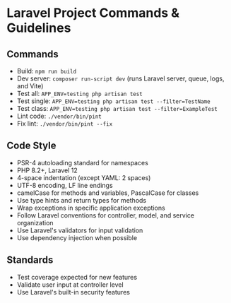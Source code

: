 # Laravel Project Commands & Guidelines

## Commands
- Build: `npm run build`
- Dev server: `composer run-script dev` (runs Laravel server, queue, logs, and Vite)
- Test all: `APP_ENV=testing php artisan test`
- Test single: `APP_ENV=testing php artisan test --filter=TestName`
- Test class: `APP_ENV=testing php artisan test --filter=ExampleTest`
- Lint code: `./vendor/bin/pint`
- Fix lint: `./vendor/bin/pint --fix`

## Code Style
- PSR-4 autoloading standard for namespaces
- PHP 8.2+, Laravel 12
- 4-space indentation (except YAML: 2 spaces)
- UTF-8 encoding, LF line endings
- camelCase for methods and variables, PascalCase for classes
- Use type hints and return types for methods
- Wrap exceptions in specific application exceptions
- Follow Laravel conventions for controller, model, and service organization
- Use Laravel's validators for input validation
- Use dependency injection when possible

## Standards
- Test coverage expected for new features
- Validate user input at controller level
- Use Laravel's built-in security features
